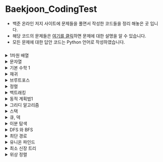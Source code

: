 # Baekjoon_CodingTest
- 백준 온라인 저지 사이트에 문제들을 풀면서 작성한 코드들을 정리 해놓은 곳 입니다.
- 해당 코드의 문제들은 [여기를 클릭](https://www.acmicpc.net/step)하면 문제에 대한 설명을 알 수 있습니다.
- 모든 문제에 대한 답안 코드는 Python 언어로 작성하였습니다.
### 
<details><summary> 1차원 배열 </summary>

- **배열을 사용해 봅시다.**
* [Baekjoon_10818_최소, 최대](https://github.com/gkcksrbs/Baekjoon_CodingTest/blob/master/src/1%EC%B0%A8%EC%9B%90%20%EB%B0%B0%EC%97%B4/Baekjoon_10818_%EC%B5%9C%EC%86%8C%2C%20%EC%B5%9C%EB%8C%80.py)
* [Baekjoon_2562_최댓값](https://github.com/gkcksrbs/Baekjoon_CodingTest/blob/master/src/1%EC%B0%A8%EC%9B%90%20%EB%B0%B0%EC%97%B4/Baekjoon_2562_%EC%B5%9C%EB%8C%93%EA%B0%92.py)
* [Baekoon_2577_숫자의 개수](https://github.com/gkcksrbs/Baekjoon_CodingTest/blob/master/src/1%EC%B0%A8%EC%9B%90%20%EB%B0%B0%EC%97%B4/Baekjoon_2577_%EC%88%AB%EC%9E%90%EC%9D%98%20%EA%B0%9C%EC%88%98.py)
* [Baekjoon_3052_나머지](https://github.com/gkcksrbs/Baekjoon_CodingTest/blob/master/src/1%EC%B0%A8%EC%9B%90%20%EB%B0%B0%EC%97%B4/Baekjoon_3052_%EB%82%98%EB%A8%B8%EC%A7%80.py)
* [Baekjoon_1546_평균](https://github.com/gkcksrbs/Baekjoon_CodingTest/blob/master/src/1%EC%B0%A8%EC%9B%90%20%EB%B0%B0%EC%97%B4/Baekjoon_1546_%ED%8F%89%EA%B7%A0.py)
* [Baekjoon_8958_OX퀴즈](https://github.com/gkcksrbs/Baekjoon_CodingTest/blob/master/src/1%EC%B0%A8%EC%9B%90%20%EB%B0%B0%EC%97%B4/Baekjoon_8958_OX%ED%80%B4%EC%A6%88.py)
* [Baekjoon_4344_평균은 넘겠지](https://github.com/gkcksrbs/Baekjoon_CodingTest/blob/master/src/1%EC%B0%A8%EC%9B%90%20%EB%B0%B0%EC%97%B4/Baekjoon_4344_%ED%8F%89%EA%B7%A0%EC%9D%80%20%EB%84%98%EA%B2%A0%EC%A7%80.py)

</details>

<details><summary> 문자열 </summary>

- **문자열들을 다루는 문제들을 해결해 봅시다.**
* [Baekjoon_11654_아스키코드](https://github.com/gkcksrbs/Baekjoon_CodingTest/blob/master/src/%EB%AC%B8%EC%9E%90%EC%97%B4/Baekjoon_11654_%EC%95%84%EC%8A%A4%ED%82%A4%EC%BD%94%EB%93%9C.py)
* [Baekjoon_11720_숫자의 합](https://github.com/gkcksrbs/Baekjoon_CodingTest/blob/master/src/%EB%AC%B8%EC%9E%90%EC%97%B4/Baekjoon_11720_%EC%88%AB%EC%9E%90%EC%9D%98%20%ED%95%A9.py)
* [Baekjoon_10809_알파벳 찾기](https://github.com/gkcksrbs/Baekjoon_CodingTest/blob/master/src/%EB%AC%B8%EC%9E%90%EC%97%B4/Baekjoon_10809_%EC%95%8C%ED%8C%8C%EB%B2%B3%20%EC%B0%BE%EA%B8%B0.py)
* [Baekjoon_2675_문자열반복](https://github.com/gkcksrbs/Baekjoon_CodingTest/blob/master/src/%EB%AC%B8%EC%9E%90%EC%97%B4/Baekjoon_2675_%EB%AC%B8%EC%9E%90%EC%97%B4%EB%B0%98%EB%B3%B5.py)
* [Baekjoon_1157_단어 공부](https://github.com/gkcksrbs/Baekjoon_CodingTest/blob/master/src/%EB%AC%B8%EC%9E%90%EC%97%B4/Baekjoon_1157_%EB%8B%A8%EC%96%B4%20%EA%B3%B5%EB%B6%80.py)
* [Baekjoon_1152_단어의 개수](https://github.com/gkcksrbs/Baekjoon_CodingTest/blob/master/src/%EB%AC%B8%EC%9E%90%EC%97%B4/Baekjoon_1152_%EB%8B%A8%EC%96%B4%EC%9D%98%20%EA%B0%9C%EC%88%98.py)
* [Baekjoon_2908_상수](https://github.com/gkcksrbs/Baekjoon_CodingTest/blob/master/src/%EB%AC%B8%EC%9E%90%EC%97%B4/Baekjoon_2908_%EC%83%81%EC%88%98.py)
* [Baekjoon_5622_다이얼](https://github.com/gkcksrbs/Baekjoon_CodingTest/blob/master/src/%EB%AC%B8%EC%9E%90%EC%97%B4/Baekjoon_5622_%EB%8B%A4%EC%9D%B4%EC%96%BC.py)
* [Baekjoon_2941_크로아티아 알파벳](https://github.com/gkcksrbs/Baekjoon_CodingTest/blob/master/src/%EB%AC%B8%EC%9E%90%EC%97%B4/Baekjoon_2941_%ED%81%AC%EB%A1%9C%EC%95%84%ED%8B%B0%EC%95%84%20%EC%95%8C%ED%8C%8C%EB%B2%B3.py)
* [Baekjoon_1316_그룹 단어 체커](https://github.com/gkcksrbs/Baekjoon_CodingTest/blob/master/src/%EB%AC%B8%EC%9E%90%EC%97%B4/Baekjoon_1316_%EA%B7%B8%EB%A3%B9%20%EB%8B%A8%EC%96%B4%20%EC%B2%B4%EC%BB%A4.py)

</details>

<details><summary> 기본 수학 1 </summary>

- **수학 문제로 수학적 사고력을 길러봅시다.**
* [Baekjoon_1712_손익분기점](https://github.com/gkcksrbs/Baekjoon_CodingTest/blob/master/src/%EA%B8%B0%EB%B3%B8%20%EC%88%98%ED%95%99%201/Baekjoon_1712_%EC%86%90%EC%9D%B5%EB%B6%84%EA%B8%B0%EC%A0%90.py)
* [Baekjoon_2292_벌집]
* [Baekjoon_1193_분수찾기]
* [Baekoon_2869_달팽이는 올라가고 싶다]
* [Baekjoon_10250_ACM 호텔]
* [Baekjoon_2775_부녀회장이 될테야]
* [Baekjoon_2839_설탕 배달](https://github.com/gkcksrbs/Baekjoon_CodingTest/blob/master/src/%EA%B8%B0%EB%B3%B8%20%EC%88%98%ED%95%99%201/Baekjoon_2839_%EC%84%A4%ED%83%95%20%EB%B0%B0%EB%8B%AC.py)
* [Baekjoon_10757_큰 수 A+B]
* [Baekjoon_1011_ly me to the Alpha Centauri]
</details>

<details><summary> 재귀 </summary>

- **재귀함수를 다뤄봅시다.**
* [Baekjoon_10872_팩토리얼](https://github.com/gkcksrbs/Baekjoon_CodingTest/blob/master/src/%EC%9E%AC%EA%B7%80/Baekjoon_10872_%ED%8C%A9%ED%86%A0%EB%A6%AC%EC%96%BC.py)
* [Baekjoon_10870_피보나치 수 5](https://github.com/gkcksrbs/Baekjoon_CodingTest/blob/master/src/%EC%9E%AC%EA%B7%80/Baekjoon_10870_%ED%94%BC%EB%B3%B4%EB%82%98%EC%B9%98%20%EC%88%98%205.py)
* [Baekjoon_2447_별 찍기 - 10](https://github.com/gkcksrbs/Baekjoon_CodingTest/blob/master/src/%EC%9E%AC%EA%B7%80/Baekjoon_2447_%EB%B3%84%20%EC%B0%8D%EA%B8%B0%20-%2010.py)
* [Baekjoon_11729_하노이 탑 이동 순서](https://github.com/gkcksrbs/Baekjoon_CodingTest/blob/master/src/%EC%9E%AC%EA%B7%80/Baekjoon_11729_%ED%95%98%EB%85%B8%EC%9D%B4%20%ED%83%91%20%EC%9D%B4%EB%8F%99%20%EC%88%9C%EC%84%9C.py)
</details>

<details><summary> 브루트포스 </summary>

- **가장 간단한 알고리즘인, 모든 경우의 수를 검사하는 브루트 포스 알고리즘을 배워 봅시다.**
* [Baekjoon_2798_블랙잭](https://github.com/gkcksrbs/Baekjoon_CodingTest/blob/master/src/%EB%B8%8C%EB%A3%A8%ED%8A%B8%20%ED%8F%AC%EC%8A%A4/Baekjoon_2798_%EB%B8%94%EB%9E%99%EC%9E%AD.py)
* [Baekjoon_2231_분해합](https://github.com/gkcksrbs/Baekjoon_CodingTest/blob/master/src/%EB%B8%8C%EB%A3%A8%ED%8A%B8%20%ED%8F%AC%EC%8A%A4/Baekjoon_2231_%EB%B6%84%ED%95%B4%ED%95%A9.py)
* [Baekjoon_7568_덩치](https://github.com/gkcksrbs/Baekjoon_CodingTest/blob/master/src/%EB%B8%8C%EB%A3%A8%ED%8A%B8%20%ED%8F%AC%EC%8A%A4/Baekjoon_7568_%EB%8D%A9%EC%B9%98.py)
* [Baekjoon_1018_체스판 다시 칠하기](https://github.com/gkcksrbs/Baekjoon_CodingTest/blob/master/src/%EB%B8%8C%EB%A3%A8%ED%8A%B8%20%ED%8F%AC%EC%8A%A4/Baekjoon_1018_%EC%B2%B4%EC%8A%A4%ED%8C%90%20%EB%8B%A4%EC%8B%9C%20%EC%B9%A0%ED%95%98%EA%B8%B0.py)
* [Baekjoon_1436_영화감독 숌](https://github.com/gkcksrbs/Baekjoon_CodingTest/blob/master/src/%EB%B8%8C%EB%A3%A8%ED%8A%B8%20%ED%8F%AC%EC%8A%A4/Baekjoon_1436_%EC%98%81%ED%99%94%EA%B0%90%EB%8F%85%20%EC%88%8C.py)
</details>

<details><summary> 정렬 </summary>

- **배열의 원소를 순서대로 나열하는 알고리즘을 배워 봅시다.**
* [Beakjoon_2750_수 정렬하기](https://github.com/gkcksrbs/Baekjoon_CodingTest/blob/master/src/%EC%A0%95%EB%A0%AC/Beakjoon_2750_%EC%88%98%20%EC%A0%95%EB%A0%AC%ED%95%98%EA%B8%B0.py)
* [Baekjoon_2751_수 정렬하기 2](https://github.com/gkcksrbs/Baekjoon_CodingTest/blob/master/src/%EC%A0%95%EB%A0%AC/Baekjoon_2751_%EC%88%98%20%EC%A0%95%EB%A0%AC%ED%95%98%EA%B8%B0%202.py)
* [Baekjoon_10989_수 정렬하기 3](https://github.com/gkcksrbs/Baekjoon_CodingTest/blob/master/src/%EC%A0%95%EB%A0%AC/Baekjoon_10989_%EC%88%98%20%EC%A0%95%EB%A0%AC%ED%95%98%EA%B8%B0%203.py)
* [Baekjoon_2108_통계학](https://github.com/gkcksrbs/Baekjoon_CodingTest/blob/master/src/%EC%A0%95%EB%A0%AC/Baekjoon_2108_%ED%86%B5%EA%B3%84%ED%95%99.py)
* [Baekjoon_1427_소트인사이드](https://github.com/gkcksrbs/Baekjoon_CodingTest/blob/master/src/%EC%A0%95%EB%A0%AC/Baekjoon_1427_%EC%86%8C%ED%8A%B8%EC%9D%B8%EC%82%AC%EC%9D%B4%EB%93%9C.py)
* [Baekjoon_11650_좌표 정렬하기](https://github.com/gkcksrbs/Baekjoon_CodingTest/blob/master/src/%EC%A0%95%EB%A0%AC/Baekjoon_11650_%EC%A2%8C%ED%91%9C%20%EC%A0%95%EB%A0%AC%ED%95%98%EA%B8%B0.py)
* [Baekjoon_11651_좌표 정렬하기2](https://github.com/gkcksrbs/Baekjoon_CodingTest/blob/master/src/%EC%A0%95%EB%A0%AC/Baekjoon_11651_%EC%A2%8C%ED%91%9C%20%EC%A0%95%EB%A0%AC%ED%95%98%EA%B8%B02.py)
* [Baekjoon_1181_단어 정렬](https://github.com/gkcksrbs/Baekjoon_CodingTest/blob/master/src/%EC%A0%95%EB%A0%AC/Baekjoon_1181_%EB%8B%A8%EC%96%B4%20%EC%A0%95%EB%A0%AC.py)
* [Baekjoon_10814_나이순 정렬](https://github.com/gkcksrbs/Baekjoon_CodingTest/blob/master/src/%EC%A0%95%EB%A0%AC/Baekjoon_10814_%EB%82%98%EC%9D%B4%EC%88%9C%20%EC%A0%95%EB%A0%AC.py)
</details>

<details><summary> 백트래킹 </summary>

- **모든 경우를 탐색하는 백트래킹 알고리즘을 배워 봅시다.**
* [Baekjoon_15649_N과 M (1)](https://github.com/gkcksrbs/Baekjoon_CodingTest/blob/master/src/%EB%B0%B1%ED%8A%B8%EB%9E%98%ED%82%B9/Baekjoon_15649_N%EA%B3%BC%20M%20(1).py)
* [Baekjoon_15650_N과 M (2)](https://github.com/gkcksrbs/Baekjoon_CodingTest/blob/master/src/%EB%B0%B1%ED%8A%B8%EB%9E%98%ED%82%B9/Baekjoon_15650_N%EA%B3%BC%20M%20(2).py)
* [Baekjoon_15651_N과 M (3)](https://github.com/gkcksrbs/Baekjoon_CodingTest/blob/master/src/%EB%B0%B1%ED%8A%B8%EB%9E%98%ED%82%B9/Baekjoon_15651_N%EA%B3%BC%20M%20(3).py)
* [Baekjoon_15652_N과 M (4)](https://github.com/gkcksrbs/Baekjoon_CodingTest/blob/master/src/%EB%B0%B1%ED%8A%B8%EB%9E%98%ED%82%B9/Baekjoon_15652_N%EA%B3%BC%20M%20(4).py)
* [Baekjoon_9663_N-Queen](https://github.com/gkcksrbs/Baekjoon_CodingTest/blob/master/src/%EB%B0%B1%ED%8A%B8%EB%9E%98%ED%82%B9/Baekjoon_9663_N-Queen.py)
* [Baekjoon_2580_스도쿠](https://github.com/gkcksrbs/Baekjoon_CodingTest/blob/master/src/%EB%B0%B1%ED%8A%B8%EB%9E%98%ED%82%B9/Baekjoon_2580_%EC%8A%A4%EB%8F%84%EC%BF%A0.py)
* [Baekjoon_14888_연산자 끼워넣기](https://github.com/gkcksrbs/Baekjoon_CodingTest/blob/master/src/%EB%B0%B1%ED%8A%B8%EB%9E%98%ED%82%B9/Baekjoon_14888_%EC%97%B0%EC%82%B0%EC%9E%90%20%EB%81%BC%EC%9B%8C%EB%84%A3%EA%B8%B0.py)
* [Baekjoon_14889_스타트와 링크](https://github.com/gkcksrbs/Baekjoon_CodingTest/blob/master/src/%EB%B0%B1%ED%8A%B8%EB%9E%98%ED%82%B9/Baekjoon_14889_%EC%8A%A4%ED%83%80%ED%8A%B8%EC%99%80%20%EB%A7%81%ED%81%AC.py)
</details>

<details><summary> 동적 계획법1 </summary>

- **기초적인 동적 계획법 문제들을 풀어봅시다.**
* [Baekjoon_1003_피보나치 함수](https://github.com/gkcksrbs/Baekjoon_CodingTest/blob/master/src/%EB%8F%99%EC%A0%81%20%EA%B3%84%ED%9A%8D%EB%B2%95%201/Baekjoon_1003_%ED%94%BC%EB%B3%B4%EB%82%98%EC%B9%98%20%ED%95%A8%EC%88%98.py)
* [Baekjoon_9184_신나는 함수 실행]
* [Baekjoon_1904_01타일](https://github.com/gkcksrbs/Baekjoon_CodingTest/blob/master/src/%EB%8F%99%EC%A0%81%20%EA%B3%84%ED%9A%8D%EB%B2%95%201/Baekjoon_1904_01%ED%83%80%EC%9D%BC.py)
* [Baekjoon_9461_파도반 수열](https://github.com/gkcksrbs/Baekjoon_CodingTest/blob/master/src/%EB%8F%99%EC%A0%81%20%EA%B3%84%ED%9A%8D%EB%B2%95%201/Baekjoon_9461_%ED%8C%8C%EB%8F%84%EB%B0%98%20%EC%88%98%EC%97%B4.py)
* [Baekjoon_1149_RGB거리](https://github.com/gkcksrbs/Baekjoon_CodingTest/blob/master/src/%EB%8F%99%EC%A0%81%20%EA%B3%84%ED%9A%8D%EB%B2%95%201/Baekjoon_1149_RGB%EA%B1%B0%EB%A6%AC.py)
* [Baekjoon_1932_정수 삼각형]
* [Baekjoon_2579_계단 오르기](https://github.com/gkcksrbs/Baekjoon_CodingTest/blob/master/src/%EB%8F%99%EC%A0%81%20%EA%B3%84%ED%9A%8D%EB%B2%95%201/Baekjoon_2579_%EA%B3%84%EB%8B%A8%20%EC%98%A4%EB%A5%B4%EA%B8%B0.py)
* [Baekjoon_1463_1로 만들기](https://github.com/gkcksrbs/Baekjoon_CodingTest/blob/master/src/%EB%8F%99%EC%A0%81%20%EA%B3%84%ED%9A%8D%EB%B2%95%201/Baekjoon_1463_1%EB%A1%9C%20%EB%A7%8C%EB%93%A4%EA%B8%B0.py)
* [Baekjoon_10844_쉬운 계단 수](https://github.com/gkcksrbs/Baekjoon_CodingTest/blob/master/src/%EB%8F%99%EC%A0%81%20%EA%B3%84%ED%9A%8D%EB%B2%95%201/Baekjoon_10844_%EC%89%AC%EC%9A%B4%20%EA%B3%84%EB%8B%A8%20%EC%88%98.py)
* [Baekjoon_2156_포도주 시식](https://github.com/gkcksrbs/Baekjoon_CodingTest/blob/master/src/%EB%8F%99%EC%A0%81%20%EA%B3%84%ED%9A%8D%EB%B2%95%201/Baekjoon__2156_%ED%8F%AC%EB%8F%84%EC%A3%BC%20%EC%8B%9C%EC%8B%9D.py)
* [Baekjoon_11053_가장 긴 증가하는 부분 수열]
* [Baekjoon_11054_가장 긴 바이토닉 부분 수열]
* [Baekjoon_2565_전깃줄]
* [Baekjoon_9251_LCS]
* [Baekjoon_1912_연속합]
* [Baekjoon_12865_평범한 배낭]
</details>

<details><summary> 그리디 알고리즘 </summary>

- **특정 상황에서 성립하는 그리디 알고리즘을 배워 봅시다.**
* [Baekjoon_11047_동전 0](https://github.com/gkcksrbs/Baekjoon_CodingTest/blob/master/src/%EA%B7%B8%EB%A6%AC%EB%94%94%20%EC%95%8C%EA%B3%A0%EB%A6%AC%EC%A6%98/Baekjoon_11047_%EB%8F%99%EC%A0%84%200.py)
* [Baekjoon_1931_회의실배정](https://github.com/gkcksrbs/Baekjoon_CodingTest/blob/master/src/%EA%B7%B8%EB%A6%AC%EB%94%94%20%EC%95%8C%EA%B3%A0%EB%A6%AC%EC%A6%98/Baekjoon_1931_%ED%9A%8C%EC%9D%98%EC%8B%A4%EB%B0%B0%EC%A0%95.py)
* [Baekjoon_11399_ATM](https://github.com/gkcksrbs/Baekjoon_CodingTest/blob/master/src/%EA%B7%B8%EB%A6%AC%EB%94%94%20%EC%95%8C%EA%B3%A0%EB%A6%AC%EC%A6%98/Baekjoon_11399_ATM.py)
* [Baekjoon_1541_잃어버린 괄호](https://github.com/gkcksrbs/Baekjoon_CodingTest/blob/master/src/%EA%B7%B8%EB%A6%AC%EB%94%94%20%EC%95%8C%EA%B3%A0%EB%A6%AC%EC%A6%98/Baekjoon_1541_%EC%9E%83%EC%96%B4%EB%B2%84%EB%A6%B0%20%EA%B4%84%ED%98%B8.py)
* [Baekjoon_13305_주유소]
</details>

<details><summary> 스택 </summary>

- **스택을 구현하고 사용해 봅시다.**
* [Baekjoon_10828_스택](https://github.com/gkcksrbs/Baekjoon_CodingTest/blob/master/src/%EC%8A%A4%ED%83%9D/Baekjoon_10828_%EC%8A%A4%ED%83%9D.py)
* [Baekjoon_10773_제로](https://github.com/gkcksrbs/Baekjoon_CodingTest/blob/master/src/%EC%8A%A4%ED%83%9D/Baekjoon_10773_%EC%A0%9C%EB%A1%9C.py)
* [Baekjoon_9012_괄호](https://github.com/gkcksrbs/Baekjoon_CodingTest/blob/master/src/%EC%8A%A4%ED%83%9D/Baekjoon_9012_%EA%B4%84%ED%98%B8.py)
* [Baekjoon_4949_균형잡힌 세상](https://github.com/gkcksrbs/Baekjoon_CodingTest/blob/master/src/%EC%8A%A4%ED%83%9D/Baekjoon_4949_%EA%B7%A0%ED%98%95%EC%9E%A1%ED%9E%8C%20%EC%84%B8%EC%83%81.py)
* [Baekjoon_1874_스택 수열](https://github.com/gkcksrbs/Baekjoon_CodingTest/blob/master/src/%EC%8A%A4%ED%83%9D/Baekjoon_1874_%EC%8A%A4%ED%83%9D%20%EC%88%98%EC%97%B4.py)
* [Baekjoon_17298_오큰수]
</details>

<details><summary> 큐, 덱 </summary>

- **큐와 덱을 구현하고 사용해 봅시다.**
* [Baekjoon_18258_큐 2](https://github.com/gkcksrbs/Baekjoon_CodingTest/blob/master/src/%ED%81%90%2C%20%EB%8D%B1/Baekjoon_18258_%ED%81%90%202.py)
* [Baekjoon_2164_카드2](https://github.com/gkcksrbs/Baekjoon_CodingTest/blob/master/src/%ED%81%90%2C%20%EB%8D%B1/Baekjoon_2164_%EC%B9%B4%EB%93%9C2.py)
* [Baekjoon_11866_요세푸스 문제 0](https://github.com/gkcksrbs/Baekjoon_CodingTest/blob/master/src/%ED%81%90%2C%20%EB%8D%B1/Baekjoon_11866_%EC%9A%94%EC%84%B8%ED%91%B8%EC%8A%A4%20%EB%AC%B8%EC%A0%9C%200.py)
* [Baekjoon_1966_프린터 큐](https://github.com/gkcksrbs/Baekjoon_CodingTest/blob/master/src/%ED%81%90%2C%20%EB%8D%B1/Baekjoon_1966_%ED%94%84%EB%A6%B0%ED%84%B0%20%ED%81%90.py)
* [Baekjoon_10866_덱](https://github.com/gkcksrbs/Baekjoon_CodingTest/blob/master/src/%ED%81%90%2C%20%EB%8D%B1/Baekjoon_10866_%EB%8D%B1.py)
* [Baekjoon_1021_회전하는 큐](https://github.com/gkcksrbs/Baekjoon_CodingTest/blob/master/src/%ED%81%90%2C%20%EB%8D%B1/Baekjoon_1021_%ED%9A%8C%EC%A0%84%ED%95%98%EB%8A%94%20%ED%81%90.py)
* [Baekjoon_5430_AC](https://github.com/gkcksrbs/Baekjoon_CodingTest/blob/master/src/%ED%81%90%2C%20%EB%8D%B1/Baekjoon_5430_AC.py)
</details>

<details><summary> 이분 탐색 </summary>

- **이분 탐색 알고리즘을 배워 봅시다.**
* [Baekjoon_1920_수 찾기](https://github.com/gkcksrbs/Baekjoon_CodingTest/blob/master/src/%EC%9D%B4%EB%B6%84%20%ED%83%90%EC%83%89/Baekjoon_1920_%EC%88%98%20%EC%B0%BE%EA%B8%B0.py)
* [Baekjoon_10816_숫자 카드 2](https://github.com/gkcksrbs/Baekjoon_CodingTest/blob/master/src/%EC%9D%B4%EB%B6%84%20%ED%83%90%EC%83%89/Baekjoon_10816_%EC%88%AB%EC%9E%90%20%EC%B9%B4%EB%93%9C%202.py)
* [Baekjoon_1654_랜선 자르기](https://github.com/gkcksrbs/Baekjoon_CodingTest/blob/master/src/%EC%9D%B4%EB%B6%84%20%ED%83%90%EC%83%89/Baekjoon_1654_%EB%9E%9C%EC%84%A0%20%EC%9E%90%EB%A5%B4%EA%B8%B0.py)
* [Baekjoon_2805_나무 자르기](https://github.com/gkcksrbs/Baekjoon_CodingTest/blob/master/src/%EC%9D%B4%EB%B6%84%20%ED%83%90%EC%83%89/Baekjoon_2805_%EB%82%98%EB%AC%B4%20%EC%9E%90%EB%A5%B4%EA%B8%B0.py)
* [Baekjoon_2110_공유기 설치](https://github.com/gkcksrbs/Baekjoon_CodingTest/blob/master/src/%EC%9D%B4%EB%B6%84%20%ED%83%90%EC%83%89/Baekjoon_2110_%EA%B3%B5%EC%9C%A0%EA%B8%B0%20%EC%84%A4%EC%B9%98.py)
* [Baekjoon_1300_K번째 수](https://github.com/gkcksrbs/Baekjoon_CodingTest/blob/master/src/%EC%9D%B4%EB%B6%84%20%ED%83%90%EC%83%89/Baekjoon_1300_K%EB%B2%88%EC%A7%B8%20%EC%88%98.py)
* [Baekjoon_12015_가장 긴 증가하는 부분 수열 2](https://github.com/gkcksrbs/Baekjoon_CodingTest/blob/master/src/%EC%9D%B4%EB%B6%84%20%ED%83%90%EC%83%89/Baekjoon_12015_%EA%B0%80%EC%9E%A5%20%EA%B8%B4%20%EC%A6%9D%EA%B0%80%ED%95%98%EB%8A%94%20%EB%B6%80%EB%B6%84%20%EC%88%98%EC%97%B4%202.py)

</details>

<details><summary> DFS 와 BFS </summary>

- **그래프를 순회하는 알고리즘을 배워 봅시다.**
* [Baekjoon_1260_DFS와 BFS](https://github.com/gkcksrbs/Baekjoon_CodingTest/blob/master/src/DFS%EC%99%80%20BFS/Baekjoon_1260_DFS%EC%99%80%20BFS.py)
* [Baekjoon_2606_바이러스](https://github.com/gkcksrbs/Baekjoon_CodingTest/blob/master/src/DFS%EC%99%80%20BFS/Baekjoon_2606_%EB%B0%94%EC%9D%B4%EB%9F%AC%EC%8A%A4.py)
* [Baekjoon_2667_단지번호붙이기](https://github.com/gkcksrbs/Baekjoon_CodingTest/blob/master/src/DFS%EC%99%80%20BFS/Baekjoon_2667_%EB%8B%A8%EC%A7%80%EB%B2%88%ED%98%B8%EB%B6%99%EC%9D%B4%EA%B8%B0.py)
* [Baekjoon_1012_유기농 배추](https://github.com/gkcksrbs/Baekjoon_CodingTest/blob/master/src/DFS%EC%99%80%20BFS/Baekjoon_1012_%EC%9C%A0%EA%B8%B0%EB%86%8D%20%EB%B0%B0%EC%B6%94.py)
* [Baekjoon_2178_미로 탐색](https://github.com/gkcksrbs/Baekjoon_CodingTest/blob/master/src/DFS%EC%99%80%20BFS/Baekjoon_2178_%EB%AF%B8%EB%A1%9C%20%ED%83%90%EC%83%89.py)
* [Baekjoon_7576_토마토](https://github.com/gkcksrbs/Baekjoon_CodingTest/blob/master/src/DFS%EC%99%80%20BFS/Baekjoon_7576_%ED%86%A0%EB%A7%88%ED%86%A0.py)
* [Baekjoon_7569_토마토](https://github.com/gkcksrbs/Baekjoon_CodingTest/blob/master/src/DFS%EC%99%80%20BFS/Baekjoon_7569_%ED%86%A0%EB%A7%88%ED%86%A0.py)
* [Baekjoon_1697_숨바꼭질](https://github.com/gkcksrbs/Baekjoon_CodingTest/blob/master/src/DFS%EC%99%80%20BFS/Baekjoon_1697_%EC%88%A8%EB%B0%94%EA%BC%AD%EC%A7%88.py)
* [Baekjoon_2206_벽 부수고 이동하기](https://github.com/gkcksrbs/Baekjoon_CodingTest/blob/master/src/DFS%EC%99%80%20BFS/Baekjoon_2206_%EB%B2%BD%20%EB%B6%80%EC%88%98%EA%B3%A0%20%EC%9D%B4%EB%8F%99%ED%95%98%EA%B8%B0.py)
* [Baekjoon_7562_나이트의 이동]
* [Baekjoon_1707_이분 그래프]
</details>

<details><summary> 최단 경로 </summary>

- **그래프의 간선에 가중치가 없으면 BFS로 최단거리를 찾을 수 있습니다. 가중치가 있다면 어떨까요?**
* [Baekjoon_1753_최단경로](https://github.com/gkcksrbs/Baekjoon_CodingTest/blob/master/src/%EC%B5%9C%EB%8B%A8%20%EA%B2%BD%EB%A1%9C/Baekjoon_1753_%EC%B5%9C%EB%8B%A8%EA%B2%BD%EB%A1%9C.py)
* [Baekjoon_1504_특정한 최단 경로](https://github.com/gkcksrbs/Baekjoon_CodingTest/blob/master/src/%EC%B5%9C%EB%8B%A8%20%EA%B2%BD%EB%A1%9C/Baekjoon_1504_%ED%8A%B9%EC%A0%95%ED%95%9C%20%EC%B5%9C%EB%8B%A8%20%EA%B2%BD%EB%A1%9C.py)
* [Baekjoon_9370_미확인 도착지](https://github.com/gkcksrbs/Baekjoon_CodingTest/blob/master/src/%EC%B5%9C%EB%8B%A8%20%EA%B2%BD%EB%A1%9C/Baekjoon_9370_%EB%AF%B8%ED%99%95%EC%9D%B8%20%EB%8F%84%EC%B0%A9%EC%A7%80.py)
* [Baekjoon_11657_타임머신](https://github.com/gkcksrbs/Baekjoon_CodingTest/blob/master/src/%EC%B5%9C%EB%8B%A8%20%EA%B2%BD%EB%A1%9C/Baekjoon_11657_%ED%83%80%EC%9E%84%EB%A8%B8%EC%8B%A0.py)
* [Baekjoon_11404_플로이드](https://github.com/gkcksrbs/Baekjoon_CodingTest/blob/master/src/%EC%B5%9C%EB%8B%A8%20%EA%B2%BD%EB%A1%9C/Baekjoon_11404_%ED%94%8C%EB%A1%9C%EC%9D%B4%EB%93%9C.py)
* [Baekjoon_10217_KCM Travel](https://github.com/gkcksrbs/Baekjoon_CodingTest/blob/master/src/%EC%B5%9C%EB%8B%A8%20%EA%B2%BD%EB%A1%9C/Baekjoon_10217_KCM%20Travel.py)
* [Baekjoon_1956_운동](https://github.com/gkcksrbs/Baekjoon_CodingTest/blob/master/src/%EC%B5%9C%EB%8B%A8%20%EA%B2%BD%EB%A1%9C/Baekjoon_1956_%EC%9A%B4%EB%8F%99.py)

</details>

<details><summary> 유니온 파인드 </summary>

- **유니온 파인드(또는 disjoint set, 상호 배타적 집합, ...) 자료구조를 배워 봅시다.**
* [Baekjoon_1717_집합의 표현](https://github.com/gkcksrbs/Baekjoon_CodingTest/blob/master/src/%EC%9C%A0%EB%8B%88%EC%98%A8%20%ED%8C%8C%EC%9D%B8%EB%93%9C/Baekjoon_1717_%EC%A7%91%ED%95%A9%EC%9D%98%20%ED%91%9C%ED%98%84.py)
* [Baekjoon_1976_여행 가자](https://github.com/gkcksrbs/Baekjoon_CodingTest/blob/master/src/%EC%9C%A0%EB%8B%88%EC%98%A8%20%ED%8C%8C%EC%9D%B8%EB%93%9C/Baekjoon_1976_%EC%97%AC%ED%96%89%20%EA%B0%80%EC%9E%90.py)
* [Baekjoon_4195_친구 네트워크](https://github.com/gkcksrbs/Baekjoon_CodingTest/blob/master/src/%EC%9C%A0%EB%8B%88%EC%98%A8%20%ED%8C%8C%EC%9D%B8%EB%93%9C/Baekjoon_4195_%EC%B9%9C%EA%B5%AC%20%EB%84%A4%ED%8A%B8%EC%9B%8C%ED%81%AC.py)
* [Baekjoon_20040_사이클 게임]
</details>

<details><summary> 최소 신장 트리 </summary>

- **최소 비용으로 그래프의 모든 정점을 연결해 봅시다.**
* [Baekjoon_9372_상근이의 여행](https://github.com/gkcksrbs/Baekjoon_CodingTest/blob/master/src/%EC%B5%9C%EC%86%8C%20%EC%8B%A0%EC%9E%A5%20%ED%8A%B8%EB%A6%AC/Baekjoon_9372_%EC%83%81%EA%B7%BC%EC%9D%B4%EC%9D%98%20%EC%97%AC%ED%96%89.py)
* [Baekjoon_1197_최소 스패닝 트리](https://github.com/gkcksrbs/Baekjoon_CodingTest/blob/master/src/%EC%B5%9C%EC%86%8C%20%EC%8B%A0%EC%9E%A5%20%ED%8A%B8%EB%A6%AC/Baekjoon_1197_%EC%B5%9C%EC%86%8C%20%EC%8A%A4%ED%8C%A8%EB%8B%9D%20%ED%8A%B8%EB%A6%AC.py)
* [Baekjoon_4386_별자리 만들기](https://github.com/gkcksrbs/Baekjoon_CodingTest/blob/master/src/%EC%B5%9C%EC%86%8C%20%EC%8B%A0%EC%9E%A5%20%ED%8A%B8%EB%A6%AC/Baekjoon_4386_%EB%B3%84%EC%9E%90%EB%A6%AC%20%EB%A7%8C%EB%93%A4%EA%B8%B0.py)
* [Baekjoon_1774_우주신과의 교감](https://github.com/gkcksrbs/Baekjoon_CodingTest/blob/master/src/%EC%B5%9C%EC%86%8C%20%EC%8B%A0%EC%9E%A5%20%ED%8A%B8%EB%A6%AC/Baekjoon_1774_%EC%9A%B0%EC%A3%BC%EC%8B%A0%EA%B3%BC%EC%9D%98%20%EA%B5%90%EA%B0%90.py)
* [Baekjoon_2887_행성 터널](https://github.com/gkcksrbs/Baekjoon_CodingTest/blob/master/src/%EC%B5%9C%EC%86%8C%20%EC%8B%A0%EC%9E%A5%20%ED%8A%B8%EB%A6%AC/Baekjoon_2887_%ED%96%89%EC%84%B1%20%ED%84%B0%EB%84%90.py)
* [Baekjoon_17472_다리 만들기 2]
</details>

<details><summary> 위상 정렬 </summary>

- **간선에 방향이 있는 그래프의 정점을 나열해 역방향이 없게 만드는 알고리즘을 다뤄 봅시다.**
* [Baekjoon_2252_줄 세우기](https://github.com/gkcksrbs/Baekjoon_CodingTest/blob/master/src/%EC%9C%84%EC%83%81%20%EC%A0%95%EB%A0%AC/Baekjoon_2252_%EC%A4%84%20%EC%84%B8%EC%9A%B0%EA%B8%B0.py)
* [Baekjoon_3665_최종 순위](https://github.com/gkcksrbs/Baekjoon_CodingTest/blob/master/src/%EC%9C%84%EC%83%81%20%EC%A0%95%EB%A0%AC/Baekjoon_3665_%EC%B5%9C%EC%A2%85%20%EC%88%9C%EC%9C%84.py)
* [Baekjoon_1005_ACM Craft]
* [Baekjoon_1766_문제집]
</details>

